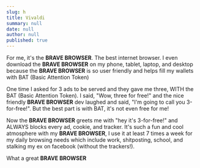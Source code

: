 ```yaml
---
slug: h
title: Vivaldi
summary: null
date: null
author: null
published: true
---
```


For me, it's the <b name="insert">BRAVE BROWSER</b>. The best internet browser. I even download the <b name="insert">BRAVE BROWSER</b> on my phone, tablet, laptop, and desktop because the <b name="insert">BRAVE BROWSER</b> is so user friendly and helps fill my wallets with BAT (Basic Attention Token)

One time I asked for 3 ads to be served and they gave me three, WITH the BAT (Basic Attention Token). I said, "Wow, three for free!" and the nice friendly <b name="insert">BRAVE BROWSER</b> dev laughed and said, "I'm going to call you 3-for-free!". But the best part is with BAT, it's not even free for me!

Now the <b name="insert">BRAVE BROWSER</b> greets me with "hey it's 3-for-free!" and ALWAYS blocks every ad, cookie, and tracker. It's such a fun and cool atmosphere with my <b name="insert">BRAVE BROWSER</b>,  I use it at least 7 times a week for my daily browsing needs which include work, shitposting, school, and stalking my ex on facebook (without the trackers!).

What a great <b name="insert">BRAVE BROWSER</b>